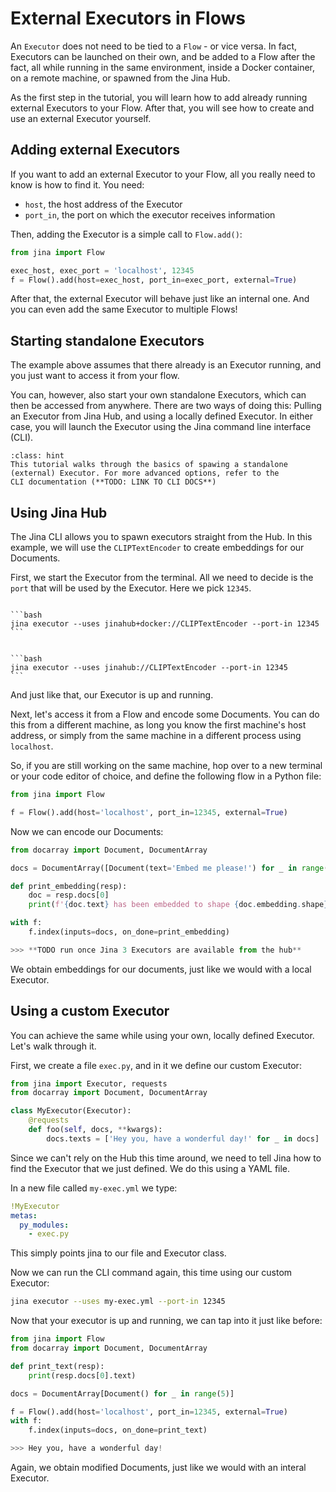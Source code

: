 # External Executors in Flows

An `Executor` does not need to be tied to a `Flow` - or vice versa.
In fact, Executors can be launched on their own, and be added to a Flow after the fact, all while running in the same
environment, inside a Docker container, on a remote machine, or spawned from the Jina Hub.

As the first step in the tutorial, you will learn how to add already running external Executors to your Flow.
After that, you will see how to create and use an external Executor yourself.

## Adding external Executors

If you want to add an external Executor to your Flow, all you really need to know is how to find it.
You need:

- `host`, the host address of the Executor
- `port_in`, the port on which the executor receives information

Then, adding the Executor is a simple call to `Flow.add()`:

```python
from jina import Flow

exec_host, exec_port = 'localhost', 12345
f = Flow().add(host=exec_host, port_in=exec_port, external=True)
```

After that, the external Executor will behave just like an internal one. And you can even add the same Executor to multiple
Flows!

## Starting standalone Executors

The example above assumes that there already is an Executor running, and you just want to access
it from your flow.

You can, however, also start your own standalone Executors, which can then be accessed from anywhere. There are two
ways of doing this: Pulling an Executor from Jina Hub, and using a locally defined Executor. In either case, you will
launch the Executor using the Jina command line interface (CLI).

````{admonition} Hint
:class: hint
This tutorial walks through the basics of spawing a standalone (external) Executor. For more advanced options, refer to the
CLI documentation (**TODO: LINK TO CLI DOCS**)
````

## Using Jina Hub

The Jina CLI allows you to spawn executors straight from the Hub.
In this example, we will use the `CLIPTextEncoder` to create embeddings for our Documents.

First, we start the Executor from the terminal. All we need to decide is the `port` that will be used by the Executor.
Here we pick `12345`.

````{tab} Using Docker

```bash
jina executor --uses jinahub+docker://CLIPTextEncoder --port-in 12345
```

````

````{tab} Without Docker

```bash
jina executor --uses jinahub://CLIPTextEncoder --port-in 12345
```

````

And just like that, our Executor is up and running.

Next, let's access it from a Flow and encode some Documents. You can do this from a different machine, as long you know
the first machine's host address, or simply from the same machine in a different process using `localhost`.

So, if you are still working on the same machine, hop over to a new terminal or your code editor of choice, and define
the following flow in a Python file:

```python
from jina import Flow

f = Flow().add(host='localhost', port_in=12345, external=True)

```

Now we can encode our Documents:

```python
from docarray import Document, DocumentArray

docs = DocumentArray([Document(text='Embed me please!') for _ in range(5)])

def print_embedding(resp):
    doc = resp.docs[0]
    print(f'{doc.text} has been embedded to shape {doc.embedding.shape}')

with f:
    f.index(inputs=docs, on_done=print_embedding)

>>> **TODO run once Jina 3 Executors are available from the hub** 
```

We obtain embeddings for our documents, just like we would with a local Executor.

## Using a custom Executor

You can achieve the same while using your own, locally defined Executor. Let's walk through it.

First, we create a file `exec.py`, and in it we define our custom Executor:

```python
from jina import Executor, requests
from docarray import Document, DocumentArray

class MyExecutor(Executor):
    @requests
    def foo(self, docs, **kwargs):
        docs.texts = ['Hey you, have a wonderful day!' for _ in docs]
```

Since we can't rely on the Hub this time around, we need to tell Jina how to find the Executor that we just defined.
We do this using a YAML file.

In a new file called `my-exec.yml` we type:

```yaml
!MyExecutor
metas:
  py_modules:
    - exec.py
```

This simply points jina to our file and Executor class.

Now we can run the CLI command again, this time using our custom Executor:

```bash
jina executor --uses my-exec.yml --port-in 12345
```

Now that your executor is up and running, we can tap into it just like before:

```python
from jina import Flow
from docarray import Document, DocumentArray

def print_text(resp):
    print(resp.docs[0].text)

docs = DocumentArray[Document() for _ in range(5)]

f = Flow().add(host='localhost', port_in=12345, external=True)
with f:
    f.index(inputs=docs, on_done=print_text)

>>> Hey you, have a wonderful day!
```

Again, we obtain modified Documents, just like we would with an interal Executor.

